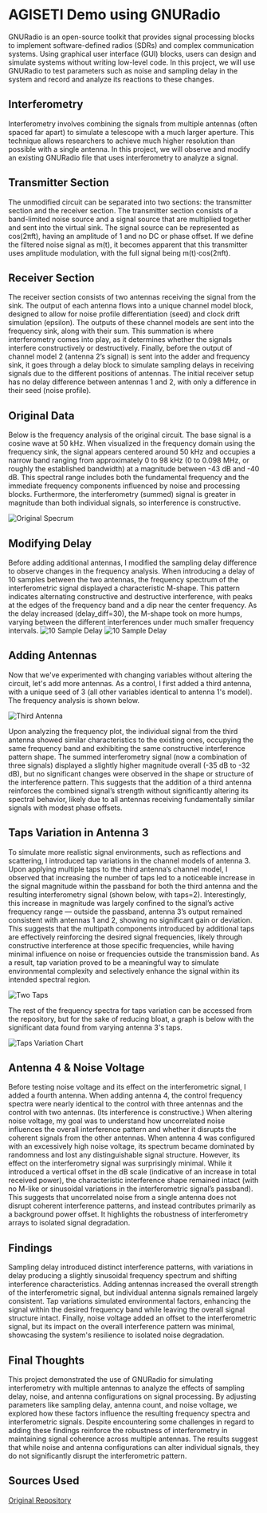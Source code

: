 # AGISETI Demo using GNURadio

GNURadio is an open-source toolkit that provides signal processing blocks to implement software-defined radios (SDRs) and complex communication systems. Using graphical user interface (GUI) blocks, users can design and simulate systems without writing low-level code. In this project, we will use GNURadio to test parameters such as noise and sampling delay in the system and record and analyze its reactions to these changes.

## Interferometry
Interferometry involves combining the signals from multiple antennas (often spaced far apart) to simulate a telescope with a much larger aperture. This technique allows researchers to achieve much higher resolution than possible with a single antenna. In this project, we will observe and modify an existing GNURadio file that uses interferometry to analyze a signal.

## Transmitter Section
The unmodified circuit can be separated into two sections: the transmitter section and the receiver section. The transmitter section consists of a band-limited noise source and a signal source that are multiplied together and sent into the virtual sink. The signal source can be represented as cos(2πft), having an amplitude of 1 and no DC or phase offset. If we define the filtered noise signal as m(t), it becomes apparent that this transmitter uses amplitude modulation, with the full signal being m(t)⋅cos(2πft).

## Receiver Section
The receiver section consists of two antennas receiving the signal from the sink. The output of each antenna flows into a unique channel model block, designed to allow for noise profile differentiation (seed) and clock drift simulation (epsilon). The outputs of these channel models are sent into the frequency sink, along with their sum. This summation is where interferometry comes into play, as it determines whether the signals interfere constructively or destructively. Finally, before the output of channel model 2 (antenna 2’s signal) is sent into the adder and frequency sink, it goes through a delay block to simulate sampling delays in receiving signals due to the different positions of antennas. The initial receiver setup has no delay difference between antennas 1 and 2, with only a difference in their seed (noise profile).

## Original Data
Below is the frequency analysis of the original circuit. The base signal is a cosine wave at 50 kHz. When visualized in the frequency domain using the frequency sink, the signal appears centered around 50 kHz and occupies a narrow band ranging from approximately 0 to 98 kHz (0 to 0.098 MHz, or roughly the established bandwidth) at a magnitude between -43 dB and -40 dB. This spectral range includes both the fundamental frequency and the immediate frequency components influenced by noise and processing blocks. Furthermore, the interferometry (summed) signal is greater in magnitude than both individual signals, so interference is constructive.

![Original Specrum](https://github.com/ethanduhdurr/ECSE-351-GNURadio-Project/blob/main/Original%20Frequency%20Analysis.png)

## Modifying Delay
Before adding additional antennas, I modified the sampling delay difference to observe changes in the frequency analysis. When introducing a delay of 10 samples between the two antennas, the frequency spectrum of the interferometric signal displayed a characteristic M-shape. This pattern indicates alternating constructive and destructive interference, with peaks at the edges of the frequency band and a dip near the center frequency. As the delay increased (delay_diff=30), the M-shape took on more humps, varying between the different interferences under much smaller frequency intervals.
![10 Sample Delay](https://github.com/ethanduhdurr/ECSE-351-GNURadio-Project/blob/main/10%20Sample%20Delay%20Frequency%20Analysis.png)
![10 Sample Delay](https://github.com/ethanduhdurr/ECSE-351-GNURadio-Project/blob/main/30%20Sample%20Delay%20Frequency%20Analysis.png)

## Adding Antennas
Now that we've experimented with changing variables without altering the circuit, let's add more antennas. As a control, I first added a third antenna, with a unique seed of 3 (all other variables identical to antenna 1's model). The frequency analysis is shown below. 

![Third Antenna](https://github.com/ethanduhdurr/ECSE-351-GNURadio-Project/blob/main/Third%20Antenna%20Control%20Frequency%20Analysis.png)

Upon analyzing the frequency plot, the individual signal from the third antenna showed similar characteristics to the existing ones, occupying the same frequency band and exhibiting the same constructive interference pattern shape. The summed interferometry signal (now a combination of three signals) displayed a slightly higher magnitude overall (-35 dB to -32 dB), but no significant changes were observed in the shape or structure of the interference pattern. This suggests that the addition of a third antenna reinforces the combined signal’s strength without significantly altering its spectral behavior, likely due to all antennas receiving fundamentally similar signals with modest phase offsets.

## Taps Variation in Antenna 3
To simulate more realistic signal environments, such as reflections and scattering, I introduced tap variations in the channel models of antenna 3. Upon applying multiple taps to the third antenna’s channel model, I observed that increasing the number of taps led to a noticeable increase in the signal magnitude within the passband for both the third antenna and the resulting interferometry signal (shown below, with taps=2). Interestingly, this increase in magnitude was largely confined to the signal’s active frequency range — outside the passband, antenna 3’s output remained consistent with antennas 1 and 2, showing no significant gain or deviation. This suggests that the multipath components introduced by additional taps are effectively reinforcing the desired signal frequencies, likely through constructive interference at those specific frequencies, while having minimal influence on noise or frequencies outside the transmission band. As a result, tap variation proved to be a meaningful way to simulate environmental complexity and selectively enhance the signal within its intended spectral region.

![Two Taps](https://github.com/ethanduhdurr/ECSE-351-GNURadio-Project/blob/main/Antenna%203_2Taps.png)

The rest of the frequency spectra for taps variation can be accessed from the repository, but for the sake of reducing bloat, a graph is below with the significant data found from varying antenna 3's taps.

![Taps Variation Chart](https://github.com/ethanduhdurr/ECSE-351-GNURadio-Project/blob/main/Taps%20Variation%20Chart.png)

## Antenna 4 & Noise Voltage
Before testing noise voltage and its effect on the interferometric signal, I added a fourth antenna. When adding antenna 4, the control frequency spectra were nearly identical to the control with three antennas and the control with two antennas. (Its interference is constructive.) When altering noise voltage, my goal was to understand how uncorrelated noise influences the overall interference pattern and whether it disrupts the coherent signals from the other antennas. When antenna 4 was configured with an excessively high noise voltage, its spectrum became dominated by randomness and lost any distinguishable signal structure. However, its effect on the interferometry signal was surprisingly minimal. While it introduced a vertical offset in the dB scale (indicative of an increase in total received power), the characteristic interference shape remained intact (with no M-like or sinusoidal variations in the interferometric signal’s passband). This suggests that uncorrelated noise from a single antenna does not disrupt coherent interference patterns, and instead contributes primarily as a background power offset. It highlights the robustness of interferometry arrays to isolated signal degradation.

## Findings
Sampling delay introduced distinct interference patterns, with variations in delay producing a slightly sinusoidal frequency spectrum and shifting interference characteristics. Adding antennas increased the overall strength of the interferometric signal, but individual antenna signals remained largely consistent. Tap variations simulated environmental factors, enhancing the signal within the desired frequency band while leaving the overall signal structure intact. Finally, noise voltage added an offset to the interferometric signal, but its impact on the overall interference pattern was minimal, showcasing the system's resilience to isolated noise degradation. 

## Final Thoughts
This project demonstrated the use of GNURadio for simulating interferometry with multiple antennas to analyze the effects of sampling delay, noise, and antenna configurations on signal processing. By adjusting parameters like sampling delay, antenna count, and noise voltage, we explored how these factors influence the resulting frequency spectra and interferometric signals. Despite encountering some challenges in regard to adding these findings reinforce the robustness of interferometry in maintaining signal coherence across multiple antennas. The results suggest that while noise and antenna configurations can alter individual signals, they do not significantly disrupt the interferometric pattern.
## Sources Used

[Original Repository](https://github.com/Jtearwicker/AGISETI/tree/main/Week4_Radio_Astronomy_II/grc_files)
